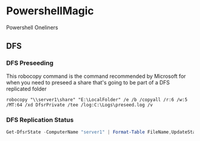 # PowershellMagic
Powershell Oneliners

## DFS

### DFS Preseeding
This robocopy command is the command recommended by Microsoft for when you need to preseed a share that's going to be part of a DFS replicated folder
````
robocopy "\\server1\share" "E:\LocalFolder" /e /b /copyall /r:6 /w:5 /MT:64 /xd DfsrPrivate /tee /log:C:\Logs\preseed.log /v
````

### DFS Replication Status
````powershell
Get-DfsrState -ComputerName "server1" | Format-Table FileName,UpdateState,Inbound,Source* -Auto -Wrap
````
